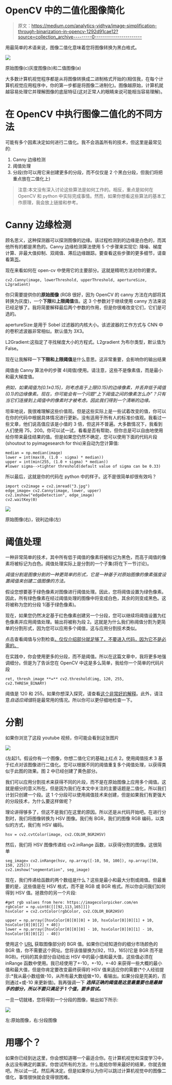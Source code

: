 # OpenCV 中的二值化图像简化

> 原文：<https://medium.com/analytics-vidhya/image-simplification-through-binarization-in-opencv-1292d91cae12?source=collection_archive---------0----------------------->

用最简单的术语来说，图像二值化意味着您将图像转换为黑白格式。

![](img/19f89a7d102e06f53320c0ef5a7375d2.png)

原始图像(c)灰度图像(b)和二值图像(a)

大多数计算机视觉程序都是从将图像转换成二进制格式开始的(相信我，在每个计算机视觉应用程序中，你的第一步都是将图像二进制化)。图像越原始，计算机就越容易处理它并理解图像的底层特征(这对正常人的眼睛来说可能相当容易理解)。

# 在 OpenCV 中执行图像二值化的不同方法

可能有多个因素决定如何进行二值化。我不会涵盖所有的技术，但这里是最常见的:

1.  Canny 边缘检测
2.  阈值处理
3.  分段(你可以用它来创建更多的分段，而不仅仅是 2 个黑白分段，但我们将把重点放在二值化上)

> 注意:本文没有深入讨论这些算法是如何工作的。相反，重点是如何在 OpenCV 和 python 中实际完成事情。然而，如果你想看这些算法的基本工作原理，我会放上链接和参考。

# Canny 边缘检测

顾名思义，这种探测器可以探测图像的边缘。该过程检测到的边缘是白色的，而其他所有的都是黑色的。Canny 边缘检测算法使用 5 个步骤来实现它:
降噪、梯度计算、非最大值抑制、双阈值、滞后边缘跟踪。要查看这些步骤的更多细节，请查看第[页](https://towardsdatascience.com/canny-edge-detection-step-by-step-in-python-computer-vision-b49c3a2d8123)。

现在来看如何在 open-cv 中使用它的主要部分。这就是精明方法对你的要求。

```
cv2.Canny(image, lowerThreshold, upperThreshold, apertureSize, L2gradient)
```

你只需要提供你的**原始图像** (RGB 很好，因为 OpenCV 的 canny 方法在内部将其转换为灰度)，一个**下限**和**上限阈值**值。这 3 个参数对于继续使用 canny 方法来说已经足够了。我将简要解释最后两个参数的作用，但是你很难改变它们，它们是可选的。

apertureSize:是用于 Sobel 过滤器的内核大小。该滤波器的工作方式与 CNN 中的卷积滤波器非常相似。默认值为 3X3。

L2Gradient:这指定了寻找梯度大小的方程式。L2gradient 为布尔类型，默认值为 False。

现在让我解释一下**下限和上限阈值**是什么意思。这非常重要，会影响你的输出结果

阈值由 Canny 算法中的步骤 4(阈值)使用。请注意，这些不是像素值，而是最小和最大梯度值。

*例如，如果阈值为[0.1±0.15]，则考虑高于上限(0.15)的边缘像素，并丢弃低于阈值(0.1)的边缘像素。现在，你可能会有一个问题“上下阈值之间的像素怎么办”？只有当它们连接到上阈值中的像素时才被考虑。因此我们得到一个清晰的边缘。*

坦率地说，我很难理解这些价值观。但是这些实际上是一些试着改变的值，你可以在你的代码中根据具体情况进行更新。没有适用于所有人的标准价值观。我看过一些文章，他们说高值应该是小值的 3 倍，但这并不普遍。大多数情况下，我看到人们使用 75，200。你可以试一试，看看是否有帮助，但你总是可以自由地使用给你带来最佳结果的值。但是如果您仍然不确定，您可以使用下面的代码片段(shoutout to pyimagesearch for this)来自动为您计算值:

```
median = np.median(image)
lower = int(max(0, (1.0 - sigma) * median))
upper = int(min(255, (1.0 + sigma) * median))
#lower sigma-->tighter threshold(default value of sigma can be 0.33)
```

所以最后，这就是你的代码在 python 中的样子。这不是很简单却很有效吗？

```
import cv2image = cv2.imread("3.jpg")
edge_image= cv2.Canny(image, lower, upper)
cv2.imshow("edgeDetection", edge_image)
cv2.waitKey(0)
```

![](img/211a15ee6f34cb026804d627dae8f212.png)

原始图像(右)，锐利边缘(左)

# 阈值处理

一种非常简单的技术，其中所有低于阈值的像素将被标记为黑色，而高于阈值的像素将被标记为白色。阈值处理实际上是分割的一个子集(将在下一节讨论)。

*阈值分割是图像分割的一种更简单的形式，它是一种基于对原始图像的像素强度设置阈值来创建二值图像的方法。*

假设您想要基于绿色像素对图像进行阈值处理。因此，您将阈值设置为绿色像素。因此，所有绿色像素在经过阈值处理的图像中将变成白色，其余的则变成黑色。这将被称为您的分段 1(基于绿色像素)。

现在，如果您仍然决定基于红色像素创建另一个分段，您可以继续将阈值设置为红色像素并应用阈值处理。输出将被称为段 2。这就是为什么我们称阈值分割为更简单的分割形式，因为您可以应用多个阈值，这与应用分割技术类似。

点击查看阈值与分割检查[。仅仅介绍部分就足够了，不要进入代码，因为它不是必需的。](https://www.youtube.com/watch?v=8TkligJJCAQ)

在实践中，你会使用更多的分段，而不是阈值。所以在这篇文章中，我将更多地强调细分。但是为了告诉您在 OpenCV 中这是多么简单，我给你一个简单的代码片段

`ret, thresh_image **=** cv2.threshold(img, 120, 255, cv2.THRESH_BINARY)`

阈值是 120 和 255。如果你想深入探究，请查看[这个非常好的解释](https://www.geeksforgeeks.org/python-thresholding-techniques-using-opencv-set-1-simple-thresholding/)。此外，请注意*自适应阈值*将是最常用的情况。所以你可以更仔细地检查一下。

# 分割

如果你浏览了这段 youtube 视频，你可能会看到这张图片

![](img/f020f509bcde0d2bce2755eaa520d1a9.png)

(左起)1。假设你有一个图像，你想二值化它的基础上红点 2。使用阈值技术 3 基于红点对该图像进行二值化。您可以根据不同的阈值重复多个阈值处理，以获得类似于此图的效果。图 2 中已经创建了黄色部分。

我们可以应用分割技术来获得不同的片段，而不是在原始图像上应用多个阈值。这就是细分的意义所在。但是因为我们在本文中关注的主要话题是二值化，所以我们计划只创建一个段。这 1 个分段可以使用阈值技术来创建，但是如果我们有更强大的分段技术，为什么要这样做呢？

理论讲得够多了，但这不是我们在这里的原因。所以还是从代码开始吧。在进行分割时，我们将图像转换为 HSV 图像。我们有 BGR，我们的图像 RGB 编码，以类似的方式，我们有 HSV 编码。

```
hsv = cv2.cvtColor(image, cv2.COLOR_BGR2HSV)
```

然后，我们将 HSV 图像传递给 cv2.inRange 函数，以获得分割的图像。这很简单

```
seg_image= cv2.inRange(hsv, np.array([-10, 50, 100]), np.array([50, 150, 225]))
cv2.imshow("segmentation", seg_image)
```

现在，我们传递给函数的两个数组是什么？这些是最小和最大分割或阈值。但最重要的是，这些值是在 HSV 格式，而不是 RGB 或 BGR 格式。所以你会问我们如何得到 HSV 值。拯救你的另一个片段:

```
#get rgb values from here: https://imagecolorpicker.com/en
rgbColor = np.uint8([[[92,113,165]]])
hsvColor = cv2.cvtColor(rgbColor, cv2.COLOR_BGR2HSV)

upper = np.array([hsvColor[0][0][0] + 10, hsvColor[0][0][1] + 10, hsvColor[0][0][2] + 40])
lower = np.array([hsvColor[0][0][0] - 10, hsvColor[0][0][1] - 10, hsvColor[0][0][2] - 40])
```

使用这个 [URL](https://imagecolorpicker.com/en) 获取图像部分的 BGR 值。如果你已经知道你的细分市场颜色的 BGR 值，你不需要这个网址。您将该值替换为[92，113，165](它是 BGR 而不是 RGB)。代码的其余部分自动给出 HSV 中的最小值和最大值，这些值必须在 inRange 函数中使用。我已经使用了+-10，+-10，+-40 来获得一些大概的最小值和最大值，但是你肯定要改变最终获得的 HSV 值来适应你的需要(*个人经验提示:*我从最小数组做-10，从所有最大数组做+10，看输出。如果分段是完美的，否则通过+或-10 来更新值)。我再强调一下 ***选择正确的阈值是这里最重要也是最棘手的部分，所以不要只满足于 1 个值，要多尝试。***

一旦一切就绪，您将得到一个分段的图像，输出如下所示:

![](img/fecc0b5bdc57f4c029a486f64ea44322.png)

左:原始图像，右:分段图像

# 用哪个？

如果你已经到达这里，你会想知道哪一个最适合你。在计算机视觉和深度学习中，永远没有确定的赢家。你尝试所有的方法，什么能给你带来最好的结果，你就去做吧。所以试一试，然后再决定。但是如果你认为你可以跳过计算机视觉中的图像二值化，事情很快就会变得很困难。